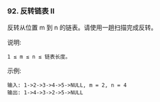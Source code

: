 ### 92. 反转链表 II
反转从位置 m 到 n 的链表。请使用一趟扫描完成反转。

说明:
```
1 ≤ m ≤ n ≤ 链表长度。
```
示例:
```
输入: 1->2->3->4->5->NULL, m = 2, n = 4
输出: 1->4->3->2->5->NULL
```